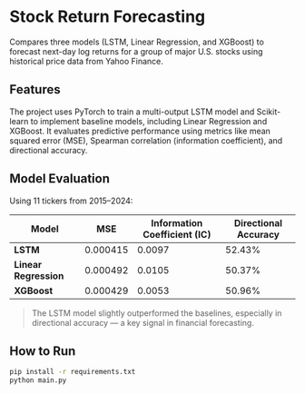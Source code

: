 # Stock Return Forecasting

Compares three models (LSTM, Linear Regression, and XGBoost) to forecast next-day log returns for a group of major U.S. stocks using historical price data from Yahoo Finance.

## Features

The project uses PyTorch to train a multi-output LSTM model and Scikit-learn to implement baseline models, including Linear Regression and XGBoost. It evaluates predictive performance using metrics like mean squared error (MSE), Spearman correlation (information coefficient), and directional accuracy.


## Model Evaluation

Using 11 tickers from 2015–2024:

| Model              | MSE       | Information Coefficient (IC) | Directional Accuracy |
|-------------------|-----------|-------------------------------|----------------------|
| **LSTM**          | 0.000415  | 0.0097                        | 52.43%               |
| **Linear Regression** | 0.000492  | 0.0105                        | 50.37%               |
| **XGBoost**       | 0.000429  | 0.0053                        | 50.96%               |

> The LSTM model slightly outperformed the baselines, especially in directional accuracy — a key signal in financial forecasting.

## How to Run

```bash
pip install -r requirements.txt
python main.py
```
